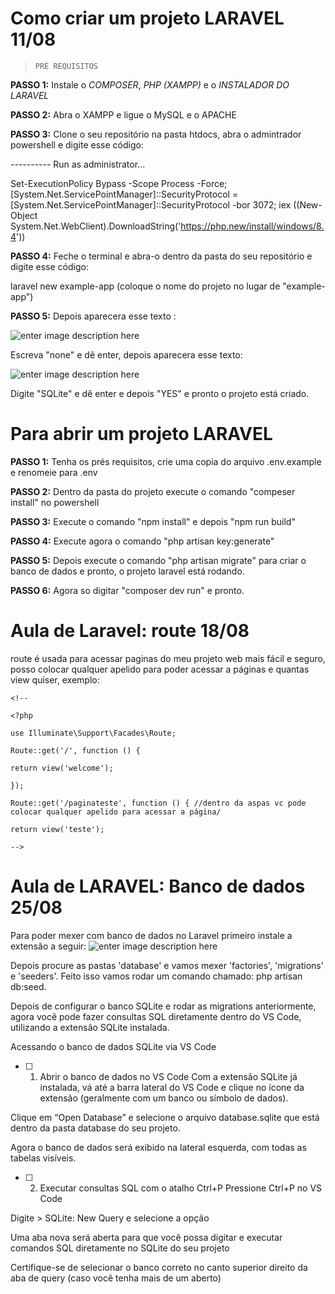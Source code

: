 
  

# Como criar um projeto LARAVEL 11/08

  

  

>  `PRÉ REQUISITOS`

  

  

**PASSO 1:** Instale o *COMPOSER*, *PHP (XAMPP)* e o *INSTALADOR DO LARAVEL*  <br>

  

**PASSO 2:** Abra o XAMPP e ligue o MySQL e o APACHE <br>

  

**PASSO 3:** Clone o seu repositório na pasta htdocs, abra o admintrador powershell e digite esse código: <br>

  

---------- Run as administrator...

  

Set-ExecutionPolicy Bypass -Scope Process -Force; [System.Net.ServicePointManager]::SecurityProtocol = [System.Net.ServicePointManager]::SecurityProtocol -bor 3072; iex ((New-Object System.Net.WebClient).DownloadString('https://php.new/install/windows/8.4'))

  

**PASSO 4:** Feche o terminal e abra-o dentro da pasta do seu repositório e digite esse código:

  

laravel new example-app (coloque o nome do projeto no lugar de "example-app") <br>

  

**PASSO 5:** Depois aparecera esse texto : <br>

  

  

![enter image description here](https://snipboard.io/7LmoTi.jpg)<br>

  

Escreva "none" e dê enter, depois aparecera esse texto:

  

  

![enter image description here](https://snipboard.io/GTlONj.jpg)<br>

  

Digite "SQLite" e dê enter e depois "YES" e pronto o projeto está criado.

  

  

# Para abrir um projeto LARAVEL

  

  

**PASSO 1:** Tenha os prés requisitos, crie uma copia do arquivo .env.example e renomeie para .env <br>

  

**PASSO 2:** Dentro da pasta do projeto execute o comando "compeser install" no powershell <br>

  

**PASSO 3:** Execute o comando "npm install" e depois "npm run build" <br>

  

**PASSO 4:** Execute agora o comando "php artisan key:generate" <br>

  

**PASSO 5:** Depois execute o comando "php artisan migrate" para criar o banco de dados e pronto, o projeto laravel está rodando. <br>

  

**PASSO 6:** Agora so digitar "composer dev run" e pronto.<br>

  

  

# Aula de Laravel: route 18/08

  

  

route é usada para acessar paginas do meu projeto web mais fácil e seguro, posso colocar qualquer apelido para poder acessar a páginas e quantas view quiser, exemplo:

  

    <!--
    
    <?php
    
    use Illuminate\Support\Facades\Route;
    
    Route::get('/', function () {
    
    return view('welcome');
    
    });
    
    Route::get('/paginateste', function () { //dentro da aspas vc pode colocar qualquer apelido para acessar a página/
    
    return view('teste');
    
    -->

  
  

# Aula de LARAVEL: Banco de dados 25/08

Para poder mexer com banco de dados no Laravel primeiro instale a extensão a seguir:
![enter image description here](https://snipboard.io/FN82jV.jpg)

Depois procure as pastas 'database' e vamos mexer 'factories', 'migrations' e 'seeders'. Feito isso vamos rodar um comando chamado: php artisan db:seed. 

Depois de configurar o banco SQLite e rodar as migrations anteriormente, agora você pode fazer consultas SQL diretamente dentro do VS Code, utilizando a extensão SQLite instalada.

Acessando o banco de dados SQLite via VS Code
- [ ] 1. Abrir o banco de dados no VS Code
Com a extensão SQLite já instalada, vá até a barra lateral do VS Code e clique no ícone da extensão (geralmente com um banco ou símbolo de dados).

Clique em “Open Database” e selecione o arquivo database.sqlite que está dentro da pasta database do seu projeto.

Agora o banco de dados será exibido na lateral esquerda, com todas as tabelas visíveis.

- [ ] 2. Executar consultas SQL com o atalho Ctrl+P
Pressione Ctrl+P no VS Code

Digite > SQLite: New Query e selecione a opção

Uma aba nova será aberta para que você possa digitar e executar comandos SQL diretamente no SQLite do seu projeto

Certifique-se de selecionar o banco correto no canto superior direito da aba de query (caso você tenha mais de um aberto)
